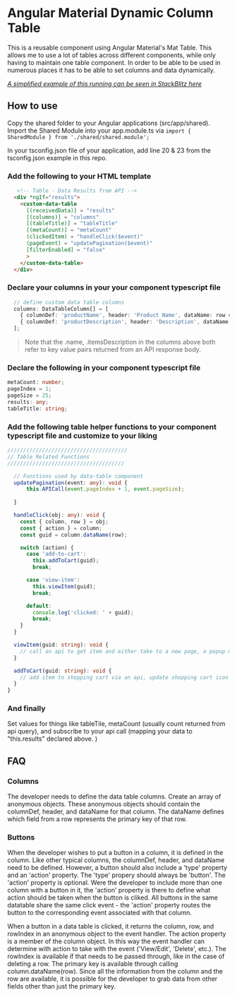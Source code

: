 # Angular Material Dynamic Column Table

This is a reusable component using Angular Material's Mat Table. This allows me to use a lot of tables across different components, while only having to maintain one table component. In order to be able to be used in numerous places it has to be able to set columns and data dynamically. 

*[A simplified example of this running can be seen in StackBlitz here](https://angular-zjjpgq.stackblitz.io)*

## How to use

Copy the shared folder to your Angular applications (src/app/shared). Import the Shared Module into your app.module.ts via `import { SharedModule } from './shared/shared.module';`

In your tsconfig.json file of your application, add line 20 & 23 from the tsconfig.json example in this repo.

### Add the following to your HTML template
```html
   <!-- Table - Data Results from API -->
  <div *ngIf="results">
    <custom-data-table
      [(receivedData)] = "results"
      [(columns)] = "columns"
      [(tableTitle)] = "tableTitle"
      [(metaCount)] = "metaCount"
      (clickedItem) = "handleClick($event)"
      (pageEvent) = "updatePagination($event)"
      [filterEnabled] = "false"
      >
    </custom-data-table>
  </div>
```

### Declare your columns in your your component typescript file

```typescript
  // define custom data table columns
  columns: DataTableColumn[] = [
    { columnDef: 'productName', header: 'Product Name', dataName: row => `${row.name}`, type: 'data' },
    { columnDef: 'productDescription', header: 'Description', dataName: row => `${row.itemDescription}`, type: 'data' }
  ];
```

> Note that the .name, .itemsDescription in the columns above both refer to key value pairs returned from an API response body.

### Declare the following in your component typescript file
```typescript 
metaCount: number;
pageIndex = 1;
pageSize = 25;
results: any;
tableTitle: string;
```

### Add the following table helper functions to your component typescript file and customize to your liking
```typescript
//////////////////////////////////////
// Table Related Functions
/////////////////////////////////////

  // Functions used by data-table component
  updatePagination(event: any): void {
      this.APICall(event.pageIndex + 1, event.pageSize);
    
  }

  handleClick(obj: any): void {
    const { column, row } = obj;
    const { action } = column;
    const guid = column.dataName(row);

    switch (action) {
      case 'add-to-cart':
        this.addToCart(guid);
        break;

      case 'view-item':
        this.viewItem(guid);
        break;

      default:
        console.log('clicked: ' + guid);
        break;
    }
  }

  viewItem(guid: string): void {
    // call an api to get item and either take to a new page, a popup model or something else
  }

  addToCart(guid: string): void {
    // add item to shopping cart via an api, update shopping cart icon to reflect items in cart
  }
}
```

### And finally

Set values for things like tableTile, metaCount (usually count returned from api query), and subscribe to your api call (mapping your data to "this.results" declared above. )


## FAQ

### Columns

The developer needs to define the data table columns. Create an array of anonymous objects. These anonymous objects should contain the columnDef, header, and dataName for that column. The dataName defines which field from a row represents the primary key of that row.

### Buttons

When the developer wishes to put a button in a column, it is defined in the column. Like other typical columns, the columnDef, header, and dataName need to be defined. However, a button should also include a 'type' property and an 'action' property. The 'type' propery should always be 'button'. The 'action' property is optional. Were the developer to include more than one column with a button in it, the 'action' property is there to define what action should be taken when the button is cliked. All buttons in the same datatable share the same click event - the 'action' property routes the button to the corresponding event associated with that column.

When a button in a data table is clicked, it returns the column, row, and rowIndex in an anonymous object to the event handler. The action property is a member of the column object. In this way the event handler can determine with action to take with the event ('View/Edit', 'Delete', etc.). The rowIndex is available if that needs to be passed through, like in the case of deleting a row. The primary key is available through calling column.dataName(row). Since all the information from the column and the row are available, it is possible for the developer to grab data from other fields other than just the primary key.
